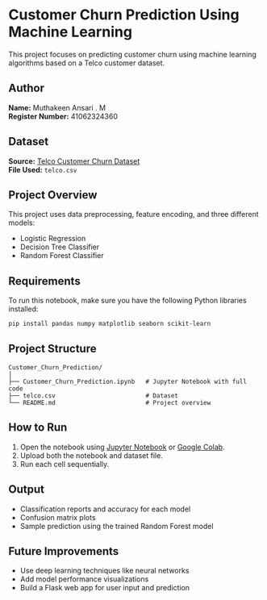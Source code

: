 # Customer Churn Prediction Using Machine Learning

This project focuses on predicting customer churn using machine learning algorithms based on a Telco customer dataset.

## Author  
**Name:** Muthakeen Ansari . M  
**Register Number:** 41062324360 

## Dataset  
**Source:** [Telco Customer Churn Dataset](https://www.kaggle.com/datasets/blastchar/telco-customer-churn)  
**File Used:** `telco.csv`

## Project Overview  
This project uses data preprocessing, feature encoding, and three different models:
- Logistic Regression
- Decision Tree Classifier
- Random Forest Classifier

## Requirements  
To run this notebook, make sure you have the following Python libraries installed:
```bash
pip install pandas numpy matplotlib seaborn scikit-learn
```

## Project Structure  
```
Customer_Churn_Prediction/
│
├── Customer_Churn_Prediction.ipynb   # Jupyter Notebook with full code
├── telco.csv                         # Dataset
└── README.md                         # Project overview
```

## How to Run  
1. Open the notebook using [Jupyter Notebook](https://jupyter.org/install) or [Google Colab](https://colab.research.google.com/).
2. Upload both the notebook and dataset file.
3. Run each cell sequentially.

## Output  
- Classification reports and accuracy for each model
- Confusion matrix plots
- Sample prediction using the trained Random Forest model

## Future Improvements  
- Use deep learning techniques like neural networks  
- Add model performance visualizations  
- Build a Flask web app for user input and prediction
